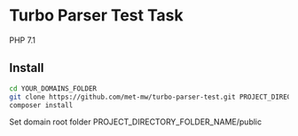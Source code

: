 Turbo Parser Test Task
==============================

PHP 7.1

Install
------------
```bash
cd YOUR_DOMAINS_FOLDER
git clone https://github.com/met-mw/turbo-parser-test.git PROJECT_DIRECTORY_FOLDER_NAME
composer install
```

Set domain root folder PROJECT_DIRECTORY_FOLDER_NAME/public